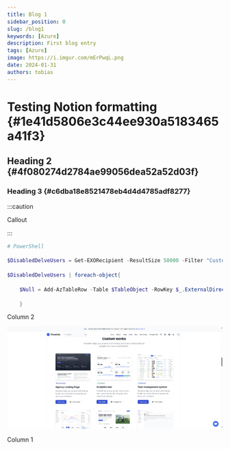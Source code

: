 ```yaml
---
title: Blog 1
sidebar_position: 0
slug: /blog1
keywords: [Azure]
description: First blog entry
tags: [Azure]
image: https://i.imgur.com/mErPwqL.png
date: 2024-01-31
authors: tobias
---
```




# Testing Notion formatting {#1e41d5806e3c44ee930a5183465a41f3}


## Heading 2 {#4f080274d2784ae99056dea52a52d03f}


### Heading 3 {#c6dba18e8521478eb4d4d4785adf8277}


:::caution

Callout


:::




```powershell
# PowerShell

$DisabledDelveUsers = Get-EXORecipient -ResultSize 50000 -Filter "CustomAttribute3 -like '*delve_disabled*'"

$DisabledDelveUsers | foreach-object{

    $Null = Add-AzTableRow -Table $TableObject -RowKey $_.ExternalDirectoryObjectId -PartitionKey 'DisableDelve' -property @{DelveDisabled = $true; PrimarySmtpAddress = $_.PrimarySmtpAddress } 

    }
```


Column 2


![](./1861585197.png)


Column 1

